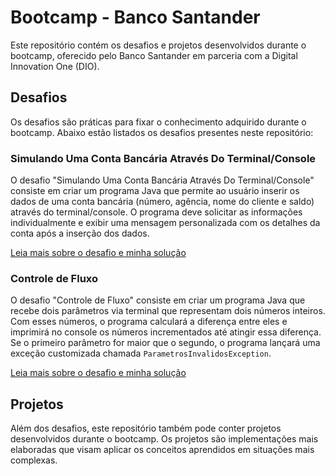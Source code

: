 # Bootcamp - Banco Santander

Este repositório contém os desafios e projetos desenvolvidos durante o bootcamp, oferecido pelo Banco Santander em parceria com a Digital Innovation One (DIO).

## Desafios

Os desafios são práticas para fixar o conhecimento adquirido durante o bootcamp. Abaixo estão listados os desafios presentes neste repositório:

### Simulando Uma Conta Bancária Através Do Terminal/Console

O desafio "Simulando Uma Conta Bancária Através Do Terminal/Console" consiste em criar um programa Java que permite ao usuário inserir os dados de uma conta bancária (número, agência, nome do cliente e saldo) através do terminal/console. O programa deve solicitar as informações individualmente e exibir uma mensagem personalizada com os detalhes da conta após a inserção dos dados.

[Leia mais sobre o desafio e minha solução](ContaBanco/README.md)

### Controle de Fluxo

O desafio "Controle de Fluxo" consiste em criar um programa Java que recebe dois parâmetros via terminal que representam dois números inteiros. Com esses números, o programa calculará a diferença entre eles e imprimirá no console os números incrementados até atingir essa diferença. Se o primeiro parâmetro for maior que o segundo, o programa lançará uma exceção customizada chamada `ParametrosInvalidosException`.

[Leia mais sobre o desafio e minha solução](DesafioControleFluxo/README.md)

## Projetos

Além dos desafios, este repositório também pode conter projetos desenvolvidos durante o bootcamp. Os projetos são implementações mais elaboradas que visam aplicar os conceitos aprendidos em situações mais complexas.

